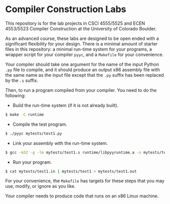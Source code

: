 # Compiler Construction Labs

This repository is for the lab projects in CSCI 4555/5525 and ECEN 4553/5523 Compiler Construction at the University of Colorado Boulder.

As an advanced course, these labs are designed to be open ended with a significant flexibility for your design. There is a minimal amount of starter files in this repository: a minimal run-time system for your programs, a wrapper script for your compiler `pyyc`, and a `Makefile` for your convenience.

Your compiler should take one argument for the name of the input Python `.py` file to compile, and it should produce an output x86 assembly file with the same name as the input file except that the `.py` suffix has been replaced by the `.s` suffix.

Then, to run a program compiled from your compiler. You need to do the following:

- Build the run-time system (if it is not already built).
```bash
$ make -C runtime
```
- Compile the test program.
```bash
$ ./pyyc mytests/test1.py
```
- Link your assembly with the run-time system.
```bash
$ gcc -m32 -g -lm mytests/test1.s runtime/libpyyruntime.a -o mytests/test1
```
- Run your program.
```bash
$ cat mytests/test1.in | mytests/test1 > mytests/test1.out
```

For your convenience, the `Makefile` has targets for these steps that you may use, modify, or ignore as you like.

Your compiler needs to produce code that runs on an x86 Linux machine.
